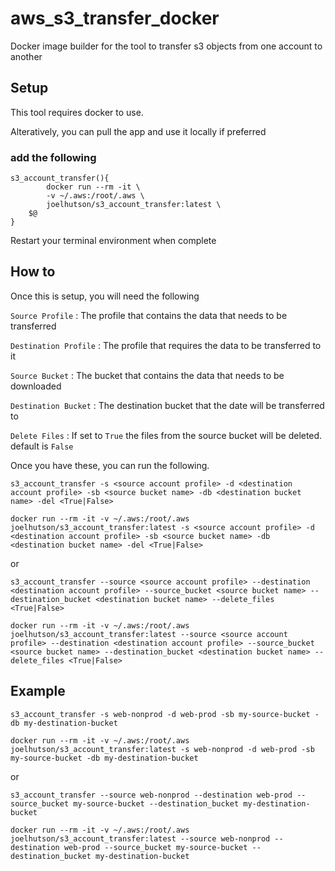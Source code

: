 # aws_s3_transfer_docker
Docker image builder for the tool to transfer s3 objects from one account to another


## Setup

This tool requires docker to use.

Alteratively, you can pull the app and use it locally if preferred


### add the following 
```
s3_account_transfer(){
        docker run --rm -it \
        -v ~/.aws:/root/.aws \
        joelhutson/s3_account_transfer:latest \
	$@
}
```

Restart your terminal environment when complete


## How to

Once this is setup, you will need the following

`Source Profile` : The profile that contains the data that needs to be transferred

`Destination Profile` : The profile that requires the data to be transferred to it

`Source Bucket` : The bucket that contains the data that needs to be downloaded

`Destination Bucket` : The destination bucket that the date will be transferred to

`Delete Files` : If set to ```True``` the files from the source bucket will be deleted. default is ```False```

Once you have these, you can run the following.

```
s3_account_transfer -s <source account profile> -d <destination account profile> -sb <source bucket name> -db <destination bucket name> -del <True|False>
```
```
docker run --rm -it -v ~/.aws:/root/.aws joelhutson/s3_account_transfer:latest -s <source account profile> -d <destination account profile> -sb <source bucket name> -db <destination bucket name> -del <True|False>
```

or

```
s3_account_transfer --source <source account profile> --destination <destination account profile> --source_bucket <source bucket name> --destination_bucket <destination bucket name> --delete_files <True|False>
```

```
docker run --rm -it -v ~/.aws:/root/.aws joelhutson/s3_account_transfer:latest --source <source account profile> --destination <destination account profile> --source_bucket <source bucket name> --destination_bucket <destination bucket name> --delete_files <True|False>
```

## Example

```
s3_account_transfer -s web-nonprod -d web-prod -sb my-source-bucket -db my-destination-bucket
```
```
docker run --rm -it -v ~/.aws:/root/.aws joelhutson/s3_account_transfer:latest -s web-nonprod -d web-prod -sb my-source-bucket -db my-destination-bucket
```

or

```
s3_account_transfer --source web-nonprod --destination web-prod --source_bucket my-source-bucket --destination_bucket my-destination-bucket
```
```
docker run --rm -it -v ~/.aws:/root/.aws joelhutson/s3_account_transfer:latest --source web-nonprod --destination web-prod --source_bucket my-source-bucket --destination_bucket my-destination-bucket
```
